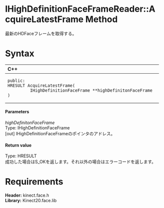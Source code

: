 IHighDefinitionFaceFrameReader::AcquireLatestFrame Method  
===========================================  

最新のHDFaceフレームを取得する。 <span id="syntaxSection"></span>

Syntax  
======  

<table>
<colgroup>
<col width="100%" />
</colgroup>
<thead>
<tr class="header">
<th align="left">C++</th>
</tr>
</thead>
<tbody>
<tr class="odd">
<td align="left"><pre><code>public:  
HRESULT AcquireLatestFrame(  
         IHighDefinitionFaceFrame **highDefinitonFaceFrame  
)</code></pre></td>
</tr>
</tbody>
</table>

<span id="ID4EG"></span>
#### Parameters  

*highDefinitonFaceFrame*    
Type: IHighDefinitionFaceFrame  
[out] IHighDefinitionFaceFrameのポインタのアドレス。  

<span id="ID4EP"></span>
#### Return value  

Type: HRESULT  
成功した場合はS\_OKを返します。それ以外の場合はエラーコードを返します。  

<span id="requirements"></span>

Requirements  
============  

**Header:** kinect.face.h  
**Library:** Kinect20.face.lib  



<!--Please do not edit the data in the comment block below.-->
<!--
TOCTitle : AcquireLatestFrame Method
RLTitle : IHighDefinitionFaceFrameReader::AcquireLatestFrame Method
KeywordK : AcquireLatestFrame method
KeywordK : IHighDefinitionFaceFrameReader::AcquireLatestFrame method
KeywordF : IHighDefinitionFaceFrameReader::AcquireLatestFrame
KeywordF : AcquireLatestFrame
KeywordF : Microsoft.Kinect.face.IHighDefinitionFaceFrameReader.AcquireLatestFrame(IHighDefinitionFaceFrame@)
KeywordA : M:Microsoft.Kinect.face.IHighDefinitionFaceFrameReader.AcquireLatestFrame(IHighDefinitionFaceFrame@)
AssetID : M:Microsoft.Kinect.face.IHighDefinitionFaceFrameReader.AcquireLatestFrame(IHighDefinitionFaceFrame@)
Locale : en-us
CommunityContent : 1
APIType : Managed
APILocation : 
APIName : Microsoft.Kinect.face.IHighDefinitionFaceFrameReader::AcquireLatestFrame
TargetOS : Windows
TopicType : kbSyntax
DevLang : C++
DocSet : K4Wv2
ProjType : K4Wv2Proj
Technology : Kinect for Windows
Product : Kinect for Windows SDK v2
productversion : 20
-->
